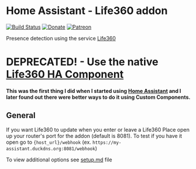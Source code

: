 # Home Assistant - Life360 addon
[![Build Status](https://travis-ci.org/editter/hassio-addons.svg?branch=master)](https://travis-ci.org/editter/hassio-addons)
[![Donate](https://img.shields.io/badge/Donate-PayPal-blue.svg)](https://paypal.me/editter)
[![Patreon](https://img.shields.io/badge/Donate-Patreon-blue.svg)](https://www.patreon.com/editter)

Presence detection using the service [Life360](https://life360.com)

# DEPRECATED! - Use the native [Life360 HA Component](https://www.home-assistant.io/components/life360/)
#### This was the first thing I did when I started using [Home Assistant](https://www.home-assistant.io) and I later found out there were better ways to do it using Custom Components.  

## General

If you want Life360 to update when you enter or leave a Life360 Place open up your router's port for the addon (default is 8081).  To test if you have it open go to `{host_url}/webhook` (ex. `https://my-assistant.duckdns.org:8081/webhook`)

To view additional options see [setup.md](https://github.com/editter/hassio-addons/blob/master/life360/setup.md) file

